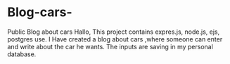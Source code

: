 # Blog-cars-
Public Blog about cars 
Hallo,
This project contains expres.js, node.js, ejs, postgres use.
I Have created a blog about cars ,where someone can enter and write about the car he wants. The inputs are saving in my personal database.
